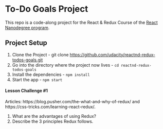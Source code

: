 # To-Do Goals Project

This repo is a code-along project for the React & Redux Course of the [React Nanodegree program](https://www.udacity.com/course/react-nanodegree--nd019).

## Project Setup

1. Clone the Project - git clone https://github.com/udacity/reactnd-redux-todos-goals.git
2. Go into the directory where the project now lives - `cd reactnd-redux-todos-goals`
3. Install the dependencies - `npm install`
4. Start the app - `npm start`

<h4>Lesson Challenge #1 </h4>
Articles: https://blog.pusher.com/the-what-and-why-of-redux/ and https://css-tricks.com/learning-react-redux/. 

1) What are the advantages of using Redux?</br>
2) Describe the 3 principles Redux follows.

